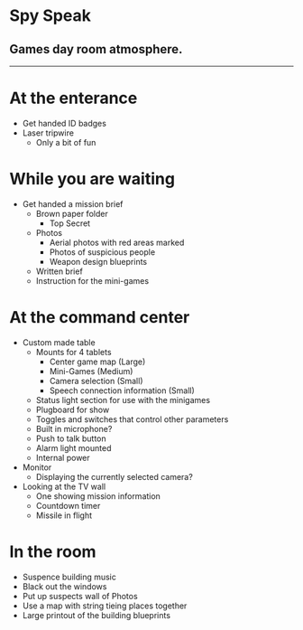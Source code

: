 # Spy Speak
## Games day room atmosphere.
---

# At the enterance
- Get handed ID badges
- Laser tripwire
    - Only a bit of fun

# While you are waiting
- Get handed a mission brief
    - Brown paper folder
        - Top Secret
    - Photos
        - Aerial photos with red areas marked
        - Photos of suspicious people
        - Weapon design blueprints
    - Written brief
    - Instruction for the mini-games

# At the command center
- Custom made table
    - Mounts for 4 tablets
        - Center game map (Large)
        - Mini-Games (Medium)
        - Camera selection (Small)
        - Speech connection information (Small)
    - Status light section for use with the minigames
    - Plugboard for show
    - Toggles and switches that control other parameters
    - Built in microphone?
    - Push to talk button
    - Alarm light mounted
    - Internal power
- Monitor
    - Displaying the currently selected camera?
- Looking at the TV wall
    - One showing mission information
    - Countdown timer
    - Missile in flight

# In the room
- Suspence building music
- Black out the windows
- Put up suspects wall of Photos
- Use a map with string tieing places together
- Large printout of the building blueprints
